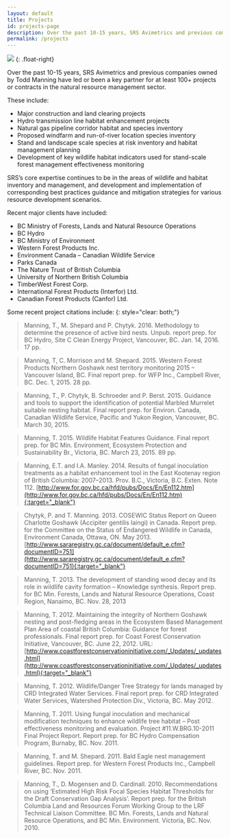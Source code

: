 ```yaml
---
layout: default
title: Projects
id: projects-page
description: Over the past 10-15 years, SRS Avimetrics and previous companies owned by Todd Manning have led or been a key partner for at least 100+ projects or contracts in the natural resource management sector.
permalink: /projects
---
```


![]({{site.baseurl}}/assets/img/PChytyk.nestsearch.2016.jpg)
{: .float-right}

Over the past 10-15 years, SRS Avimetrics and previous companies owned by Todd Manning have led or been a key partner for at least 100+ projects or contracts in the natural resource management sector. 

These include:

* Major construction and land clearing projects
* Hydro transmission line habitat enhancement projects
* Natural gas pipeline corridor habitat and species inventory
* Proposed windfarm and run-of-river location species inventory
* Stand and landscape scale species at risk inventory and habitat management planning
* Development of key wildlife habitat indicators used for stand-scale forest management effectiveness monitoring

SRS’s core expertise continues to be in the areas of wildlife and habitat inventory and management, and development and implementation of corresponding best practices guidance and mitigation strategies for various resource development scenarios.

Recent major clients have included:

 * BC Ministry of Forests, Lands and Natural Resource Operations
 * BC Hydro
 * BC Ministry of Environment
 * Western Forest Products Inc.
 * Environment Canada – Canadian Wildlife Service
 * Parks Canada
 * The Nature Trust of British Columbia 
 * University of Northern British Columbia
 * TimberWest Forest Corp.
 * International Forest Products (Interfor) Ltd. 
 * Canadian Forest Products (Canfor) Ltd.

Some recent project citations include:
{: style="clear: both;"}

> Manning, T., M. Shepard and P. Chytyk. 2016. Methodology to determine the presence of active bird nests. Unpub. report prep. for BC Hydro, Site C Clean Energy Project, Vancouver, BC. Jan. 14, 2016. 17 pp.

> Manning, T, C. Morrison and M. Shepard. 2015. Western Forest Products Northern Goshawk nest territory monitoring 2015 – Vancouver Island, BC. Final report prep. for WFP Inc., Campbell River, BC. Dec. 1, 2015. 28 pp.

> Manning, T., P. Chytyk, B. Schroeder and P. Berst. 2015. Guidance and tools to support the identification of potential Marbled Murrelet suitable nesting habitat. Final report prep. for Environ. Canada, Canadian Wildlife Service, Pacific and Yukon Region, Vancouver, BC. March 30, 2015.

> Manning, T. 2015. Wildlife Habitat Features Guidance. Final report prep. for BC Min. Environment, Ecosystem Protection and Sustainability Br., Victoria, BC. March 23, 2015. 89 pp.

> Manning, E.T. and I.A. Manley. 2014. Results of fungal inoculation treatments as a habitat enhancement tool in the East Kootenay region of British Columbia: 2007–2013. Prov. B.C., Victoria, B.C. Exten. Note 112. [http://www.for.gov.bc.ca/hfd/pubs/Docs/En/En112.htm](http://www.for.gov.bc.ca/hfd/pubs/Docs/En/En112.htm){:target="_blank"}

> Chytyk, P. and T. Manning. 2013. COSEWIC Status Report on Queen Charlotte Goshawk (Accipiter gentilis laingi) in Canada.  Report prep. for the Committee on the Status of Endangered Wildlife in Canada, Environment Canada, Ottawa, ON.  May 2013. [http://www.sararegistry.gc.ca/document/default_e.cfm?documentID=751](http://www.sararegistry.gc.ca/document/default_e.cfm?documentID=751){:target="_blank"}

> Manning, T. 2013. The development of standing wood decay and its role in wildlife cavity formation – Knowledge synthesis. Report prep. for BC Min. Forests, Lands and Natural Resource Operations, Coast Region, Nanaimo, BC. Nov. 28, 2013

> Manning, T. 2012. Maintaining the integrity of Northern Goshawk nesting and post-fledging areas in the Ecosystem Based Management Plan Area of coastal British Columbia: Guidance for forest professionals. Final report prep. for Coast Forest Conservation Initiative, Vancouver, BC. June 22, 2012. URL: [http://www.coastforestconservationinitiative.com/_Updates/_updates.html](http://www.coastforestconservationinitiative.com/_Updates/_updates.html){:target="_blank"}

> Manning, T. 2012. Wildlife/Danger Tree Strategy for lands managed by CRD Integrated Water Services. Final report prep. for CRD Integrated Water Services, Watershed Protection Div., Victoria, BC. May 2012.

> Manning, T. 2011. Using fungal inoculation and mechanical modification techniques to enhance wildlife tree habitat – Post effectiveness monitoring and evaluation. Project #11.W.BRG.10-2011 Final Project Report. Report prep. for BC Hydro Compensation Program, Burnaby, BC. Nov. 2011.

> Manning, T. and M. Shepard. 2011. Bald Eagle nest management guidelines. Report prep. for Western Forest Products Inc., Campbell River, BC. Nov. 2011.

> Manning, T., D. Mogensen and D. Cardinall.  2010. Recommendations on using ‘Estimated High Risk Focal Species Habitat Thresholds for the Draft Conservation Gap Analysis’.  Report prep. for the British Columbia Land and Resources Forum Working Group to the LRF Technical Liaison Committee. BC Min. Forests, Lands and Natural Resource Operations, and BC Min. Environment. Victoria, BC. Nov. 2010.